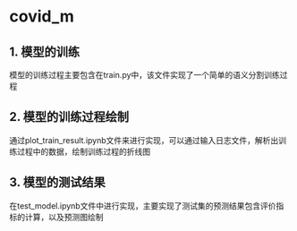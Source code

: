 # covid_m

## 1. 模型的训练
模型的训练过程主要包含在train.py中，该文件实现了一个简单的语义分割训练过程

## 2. 模型的训练过程绘制
通过plot_train_result.ipynb文件来进行实现，可以通过输入日志文件，解析出训练过程中的数据，绘制训练过程的折线图

## 3. 模型的测试结果
在test_model.ipynb文件中进行实现，主要实现了测试集的预测结果包含评价指标的计算，以及预测图绘制